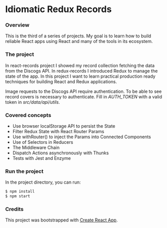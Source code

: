 # Idiomatic Redux Records

### Overview

This is the third of a series of projects. My goal is to learn how to build reliable React apps using React and many of the tools in its ecosystem.

### The project

In react-records project I showed my record collection fetching the data from the Discogs API. In redux-records I introduced Redux to manage the state of the app. In this project I want to learn practical production ready techniques for building React and Redux applications.

Image requests to the Discogs API require authentication. To be able to see record covers is necessary to authenticate. Fill in _AUTH_TOKEN_ with a valid token in _src/data/api/utils_.

### Covered concepts

- Use browser localStorage API to persist the State
- Filter Redux State with React Router Params
- Use withRouter() to inject the Params into Connected Components
- Use of Selectors in Reducers
- The Middleware Chain
- Dispatch Actions asynchronously with Thunks
- Tests with Jest and Enzyme

### Run the project

In the project directory, you can run:

```sh
$ npm install
$ npm start
```

### Credits

This project was bootstrapped with [Create React App](https://github.com/facebook/create-react-app).
